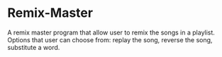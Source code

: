 # Remix-Master
A remix master program that allow user to remix the songs in a playlist. Options that user can choose from: replay the song, reverse the song, substitute a word. 
